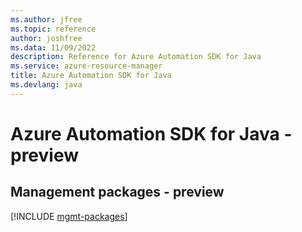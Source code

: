 ```yaml
---
ms.author: jfree
ms.topic: reference
author: joshfree
ms.data: 11/09/2022
description: Reference for Azure Automation SDK for Java
ms.service: azure-resource-manager
title: Azure Automation SDK for Java
ms.devlang: java
---
```

# Azure Automation SDK for Java - preview

## Management packages - preview
[!INCLUDE [mgmt-packages](automation-mgmt-index.md)]